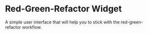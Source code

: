 # Red-Green-Refactor Widget

A simple user interface that will help you to stick with
the red-green-refactor workflow.
